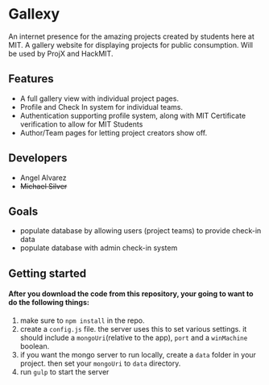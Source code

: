 # Gallexy
An internet presence for the amazing projects created by students here at MIT. A gallery website for displaying projects for public consumption. Will be used by ProjX and HackMIT.

## Features
  * A full gallery view with individual project pages.
  * Profile and Check In system for individual teams.
  * Authentication supporting profile system, along with MIT Certificate verification to allow for MIT Students
  * Author/Team pages for letting project creators show off.

## Developers
  * Angel Alvarez
  * ~~Michael Silver~~

## Goals
  * populate database by allowing users (project teams) to provide check-in data
  * populate database with admin check-in system

## Getting started
#### After you download the code from this repository, your going to want to do the following things:
  1. make sure to `npm install` in the repo.
  2. create a `config.js` file. the server uses this to set various settings. it should include a `mongoUri`(relative to the app), `port` and a `winMachine` boolean.
  3. if you want the mongo server to run locally, create a `data` folder in your project. then set your `mongoUri` to `data` directory.
  5. run `gulp` to start the server
